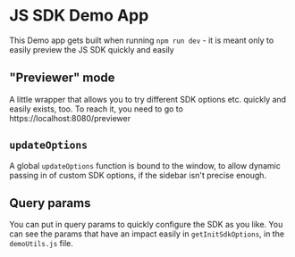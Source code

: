 # JS SDK Demo App

This Demo app gets built when running `npm run dev` - it is meant only to easily
preview the JS SDK quickly and easily

## "Previewer" mode

A little wrapper that allows you to try different SDK options etc. quickly and easily exists, too. To reach it, you need to go to https://localhost:8080/previewer

## `updateOptions`

A global `updateOptions` function is bound to the window, to allow dynamic passing
in of custom SDK options, if the sidebar isn't precise enough.

## Query params

You can put in query params to quickly configure the SDK as you like. You can
see the params that have an impact easily in `getInitSdkOptions`, in the
`demoUtils.js` file.
